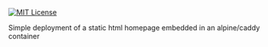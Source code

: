 [![MIT License](https://img.shields.io/github/license/bcgov/quickstart-openshift.svg)](/LICENSE)

Simple deployment of a static html homepage embedded in an alpine/caddy container 
